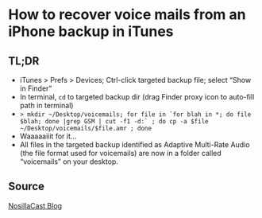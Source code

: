 # How to recover voice mails from an iPhone backup in iTunes

## TL;DR

- iTunes > Prefs > Devices; Ctrl-click targeted backup file; select “Show in Finder”
- In terminal, ```cd``` to targeted backup dir (drag Finder proxy icon to auto-fill path in terminal)
- ```> mkdir ~/Desktop/voicemails; for file in `for blah in *; do file $blah; done |grep GSM | cut -f1 -d:` ; do cp -a $file ~/Desktop/voicemails/$file.amr ; done```
- Waaaaaiiit for it…
- All files in the targeted backup identified as Adaptive Multi-Rate Audio (the file format used for voicemails) are now in a folder called “voicemails” on your desktop.

## Source

 [NosillaCast Blog](http://www.podfeet.com/blog/tutorials-5/how-to-recover-your-voicemails-from-an-ios-backup-on-a-mac-for-free/)
